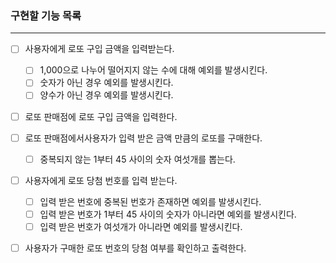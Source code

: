 ### 구현할 기능 목록

---

- [ ] 사용자에게 로또 구입 금액을 입력받는다.

  - [ ] 1,000으로 나누어 떨어지지 않는 수에 대해 예외를 발생시킨다.
  - [ ] 숫자가 아닌 경우 예외를 발생시킨다.
  - [ ] 양수가 아닌 경우 예외를 발생시킨다.

- [ ] 로또 판매점에 로또 구입 금액을 입력한다.
- [ ] 로또 판매점에서사용자가 입력 받은 금액 만큼의 로또를 구매한다.

  - [ ] 중복되지 않는 1부터 45 사이의 숫자 여섯개를 뽑는다.

- [ ] 사용자에게 로또 당첨 번호를 입력 받는다.

  - [ ] 입력 받은 번호에 중복된 번호가 존재하면 예외를 발생시킨다.
  - [ ] 입력 받은 번호가 1부터 45 사이의 숫자가 아니라면 예외를 발생시킨다.
  - [ ] 입력 받은 번호가 여섯개가 아니라면 예외를 발생시킨다.

- [ ] 사용자가 구매한 로또 번호의 당첨 여부를 확인하고 출력한다.
